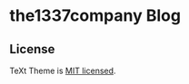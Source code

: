 # the1337company Blog


## License

TeXt Theme is [MIT licensed](https://github.com/kitian616/jekyll-TeXt-theme/blob/master/LICENSE).
